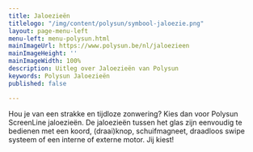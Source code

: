 ```yaml
---
title: Jaloezieën
titlelogo: "/img/content/polysun/symbool-jaloezie.png"
layout: page-menu-left
menu-left: menu-polysun.html
mainImageUrl: https://www.polysun.be/nl/jaloezieen
mainImageHeight: ''
mainImageWidth: 100%
description: Uitleg over Jaloezieën van Polysun
keywords: Polysun Jaloezieën
published: false

---
```

Hou je van een strakke en tijdloze zonwering? Kies dan voor Polysun ScreenLine jaloezieën.
 De jaloezieën tussen het glas zijn eenvoudig te bedienen met een koord, (draai)knop, schuifmagneet, draadloos swipe systeem of een interne of externe motor. 
Jij kiest!